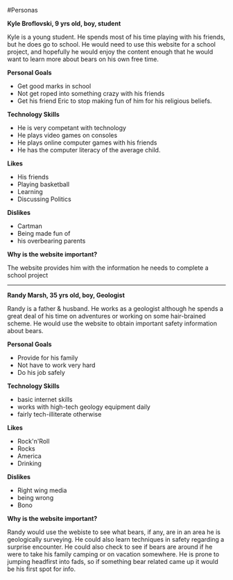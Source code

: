 #Personas

**Kyle Broflovski, 9 yrs old, boy, student**

Kyle is a young student. He spends most of his time playing with his friends, but he does go to school. He would need to use this website for a school project, and hopefully he would enjoy the content enough that he would want to learn more about bears on his own free time.

**Personal Goals**

- Get good marks in school
- Not get roped into something crazy with his friends
- Get his friend Eric to stop making fun of him for his religious beliefs.

**Technology Skills**

- He is very competant with technology
- He plays video games on consoles
- He plays online computer games with his friends
- He has the computer literacy of the average child.

**Likes**

- His friends
- Playing basketball
- Learning
- Discussing Politics

**Dislikes**

- Cartman
- Being made fun of
- his overbearing parents

**Why is the website important?**

The website provides him with the information he needs to complete a school project

-------------------------

**Randy Marsh, 35 yrs old, boy, Geologist**

Randy is a father & husband. He works as a geologist although he spends a great deal of his time on adventures or working on some hair-brained scheme. He would use the website to obtain important safety information about bears.

**Personal Goals**

- Provide for his family
- Not have to work very hard
- Do his job safely

**Technology Skills**

- basic internet skills
- works with high-tech geology equipment daily
- fairly tech-illiterate otherwise

**Likes**

- Rock'n'Roll
- Rocks
- America
- Drinking

**Dislikes**

- Right wing media
- being wrong
- Bono

**Why is the website important?**

Randy would use the webiste to see what bears, if any, are in an area he is geologically surveying. He could also learn techniques in safety regarding a surprise encounter. He could also check to see if bears are around if he were to take his family camping or on vacation somewhere. He is prone to jumping headfirst into fads, so if something bear related came up it would be his first spot for info.